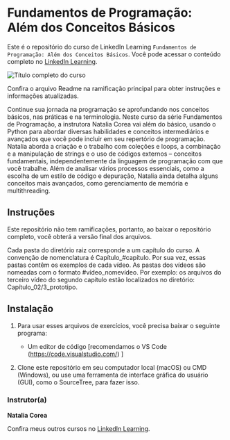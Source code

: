# Fundamentos de Programação: Além dos Conceitos Básicos
Este é o repositório do curso de LinkedIn Learning `Fundamentos de Programação: Além dos Conceitos Básicos`. Você pode acessar o conteúdo completo no [LinkedIn Learning][lil-course-url].

![Título completo do curso][lil-thumbnail-url] 

Confira o arquivo Readme na ramificação principal para obter instruções e informações atualizadas. 

Continue sua jornada na programação se aprofundando nos conceitos básicos, nas práticas e na terminologia. Neste curso da série Fundamentos de Programação, a instrutora Natalia Corea vai além do básico, usando o Python para abordar diversas habilidades e conceitos intermediários e avançados que você pode incluir em seu repertório de programação. Natalia aborda a criação e o trabalho com coleções e loops, a combinação e a manipulação de strings e o uso de códigos externos – conceitos fundamentais, independentemente da linguagem de programação com que você trabalhe. Além de analisar vários processos essenciais, como a escolha de um estilo de código e depuração, Natalia ainda detalha alguns conceitos mais avançados, como gerenciamento de memória e multithreading. 

## Instruções 
Este repositório não tem ramificações, portanto, ao baixar o repositório completo, você obterá a versão final dos arquivos. 

Cada pasta do diretório raiz corresponde a um capítulo do curso. A convenção de nomenclatura é Capítulo_#capítulo. Por sua vez, essas pastas contêm os exemplos de cada vídeo. As pastas dos vídeos são nomeadas com o formato #vídeo_nomevídeo. Por exemplo: os arquivos do terceiro vídeo do segundo capítulo estão localizados no diretório: Capítulo_02/3_prototipo. 

## Instalação
1. Para usar esses arquivos de exercícios, você precisa baixar o seguinte programa: 
	- Um editor de código [recomendamos o VS Code (https://code.visualstudio.com/) ]
	
2. Clone este repositório em seu computador local (macOS) ou CMD (Windows), ou use uma ferramenta de interface gráfica do usuário (GUI), como o SourceTree, para fazer isso.

### Instrutor(a)

**Natalia Corea**

Confira meus outros cursos no [LinkedIn Learning](https://www.linkedin.com/learning/instructors/natalia-corea).

[0]: # (Replace these placeholder URLs with actual course URLs)
[lil-course-url]: https://www.linkedin.com/learning/building-a-graphql-project-with-react-js
[lil-thumbnail-url]: https://media.licdn.com/dms/image/D560DAQGFTwAtVTuUKQ/learning-public-crop_675_1200/0/1688016525526?e=2147483647&v=beta&t=VNfmAcRLdLGtdNDwB1-SvXdwgE65iob0hSk9tQTgmYs


[1]: # (End of BP-Instruction ###############################################################################################)
